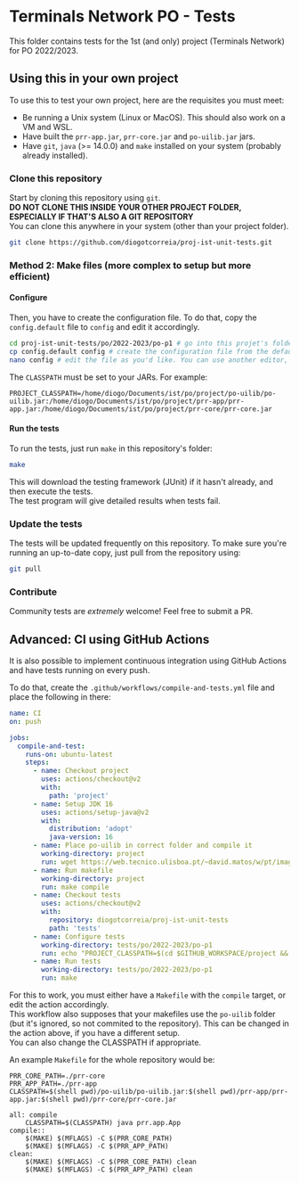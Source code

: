 # Terminals Network PO - Tests

This folder contains tests for the 1st (and only) project (Terminals Network) for PO 2022/2023.

## Using this in your own project

To use this to test your own project, here are the requisites you must meet:

- Be running a Unix system (Linux or MacOS). This should also work on a VM and WSL.
- Have built the `prr-app.jar`, `prr-core.jar` and `po-uilib.jar` jars.
- Have `git`, `java` (>= 14.0.0) and `make` installed on your system (probably already installed).

### Clone this repository

Start by cloning this repository using `git`.  
**DO NOT CLONE THIS INSIDE YOUR OTHER PROJECT FOLDER, ESPECIALLY IF THAT'S ALSO A GIT REPOSITORY**  
You can clone this anywhere in your system (other than your project folder).

```bash
git clone https://github.com/diogotcorreia/proj-ist-unit-tests.git
```

### Method 2: Make files (more complex to setup but more efficient)

#### Configure

Then, you have to create the configuration file.
To do that, copy the `config.default` file to `config` and edit it accordingly.

```bash
cd proj-ist-unit-tests/po/2022-2023/po-p1 # go into this projet's folder inside the repository's folder if you haven't already
cp config.default config # create the configuration file from the default
nano config # edit the file as you'd like. You can use another editor, like 'vim', 'code', etc.
```

The `CLASSPATH` must be set to your JARs. For example:

```
PROJECT_CLASSPATH=/home/diogo/Documents/ist/po/project/po-uilib/po-uilib.jar:/home/diogo/Documents/ist/po/project/prr-app/prr-app.jar:/home/diogo/Documents/ist/po/project/prr-core/prr-core.jar
```

#### Run the tests

To run the tests, just run `make` in this repository's folder:

```bash
make
```

This will download the testing framework (JUnit) if it hasn't already, and then execute the tests.  
The test program will give detailed results when tests fail.

### Update the tests

The tests will be updated frequently on this repository.
To make sure you're running an up-to-date copy, just pull from the repository using:

```bash
git pull
```

### Contribute

Community tests are _extremely_ welcome!
Feel free to submit a PR.

## Advanced: CI using GitHub Actions

It is also possible to implement continuous integration using GitHub Actions and have tests running on every push.

To do that, create the `.github/workflows/compile-and-tests.yml` file and place the following in there:

```yml
name: CI
on: push

jobs:
  compile-and-test:
    runs-on: ubuntu-latest
    steps:
      - name: Checkout project
        uses: actions/checkout@v2
        with:
          path: 'project'
      - name: Setup JDK 16
        uses: actions/setup-java@v2
        with:
          distribution: 'adopt'
          java-version: 16
      - name: Place po-uilib in correct folder and compile it
        working-directory: project
        run: wget https://web.tecnico.ulisboa.pt/~david.matos/w/pt/images/5/50/Po-uilib-202209081626.tar.bz2 && tar xvf Po-uilib-202209081626.tar.bz2 && mv po-uilib-202209081626 po-uilib && rm Po-uilib-202209081626.tar.bz2 && cd po-uilib && make && cd ..
      - name: Run makefile
        working-directory: project
        run: make compile
      - name: Checkout tests
        uses: actions/checkout@v2
        with:
          repository: diogotcorreia/proj-ist-unit-tests
          path: 'tests'
      - name: Configure tests
        working-directory: tests/po/2022-2023/po-p1
        run: echo "PROJECT_CLASSPATH=$(cd $GITHUB_WORKSPACE/project && echo "$(pwd)/po-uilib/po-uilib.jar:$(pwd)/prr-app/prr-app.jar:$(pwd)/prr-core/prr-core.jar")" > config
      - name: Run tests
        working-directory: tests/po/2022-2023/po-p1
        run: make
```

For this to work, you must either have a `Makefile` with the `compile` target, or edit the action accordingly.  
This workflow also supposes that your makefiles use the `po-uilib` folder (but it's ignored, so not commited to the repository).
This can be changed in the action above, if you have a different setup.  
You can also change the CLASSPATH if appropriate.

An example `Makefile` for the whole repository would be:

```make
PRR_CORE_PATH=./prr-core
PRR_APP_PATH=./prr-app
CLASSPATH=$(shell pwd)/po-uilib/po-uilib.jar:$(shell pwd)/prr-app/prr-app.jar:$(shell pwd)/prr-core/prr-core.jar

all: compile
	CLASSPATH=$(CLASSPATH) java prr.app.App
compile::
	$(MAKE) $(MFLAGS) -C $(PRR_CORE_PATH)
	$(MAKE) $(MFLAGS) -C $(PRR_APP_PATH)
clean:
	$(MAKE) $(MFLAGS) -C $(PRR_CORE_PATH) clean
	$(MAKE) $(MFLAGS) -C $(PRR_APP_PATH) clean
```
